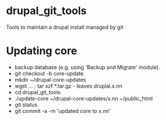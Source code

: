 # drupal_git_tools
Tools to maintain a drupal install managed by git

# Updating core

* backup database (e.g. using 'Backup and Migrate' module).
* git checkout -b core-update
* mkdir ~/drupal-core-updates
* wget ... ; tar xzf *.tar.gz - leaves druplal.x.nn
* cd drupal\_git\_tools
* ./update-core ~/drupal-core-updates/x.nn ~/public_html
* git status
* git commit -a -m 'updated core to x.nn'


